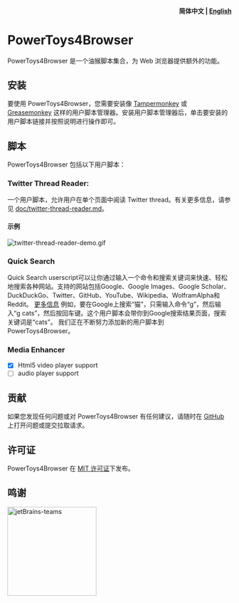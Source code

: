 <h4 align="right"><strong>简体中文</strong> | <a href="README.md">English</a></h4>

# PowerToys4Browser

PowerToys4Browser 是一个油猴脚本集合，为 Web 浏览器提供额外的功能。

## 安装

要使用 PowerToys4Browser，您需要安装像 [Tampermonkey](https://www.tampermonkey.net/) 或 [Greasemonkey](https://addons.mozilla.org/en-US/firefox/addon/greasemonkey/) 这样的用户脚本管理器。安装用户脚本管理器后，单击要安装的用户脚本链接并按照说明进行操作即可。

## 脚本

PowerToys4Browser 包括以下用户脚本：

### Twitter Thread Reader:

一个用户脚本，允许用户在单个页面中阅读 Twitter thread。有关更多信息，请参见 [doc/twitter-thread-reader.md](doc/twitter-thread-reader.md)。

#### 示例
![twitter-thread-reader-demo.gif](assets/twitter-thread-reader-demo.gif)


### Quick Search
Quick Search userscript可以让你通过输入一个命令和搜索关键词来快速、轻松地搜索各种网站。支持的网站包括Google、Google Images、Google Scholar、DuckDuckGo、Twitter、GitHub、YouTube、Wikipedia、WolframAlpha和Reddit。
[更多信息](doc/quick-search.md)
例如，要在Google上搜索“猫”，只需输入命令“g”，然后输入“g cats”，然后按回车键。这个用户脚本会带你到Google搜索结果页面，搜索关键词是“cats”。
我们正在不断努力添加新的用户脚本到 PowerToys4Browser。

### Media Enhancer 
- [x] Html5 video player support 
- [ ] audio player support 

## 贡献

如果您发现任何问题或对 PowerToys4Browser 有任何建议，请随时在 [GitHub](https://github.com/whywhathow/powertoys4browser) 上打开问题或提交拉取请求。

## 许可证

PowerToys4Browser 在 [MIT 许可证](https://github.com/whywhathow/powertoys4browser/blob/main/LICENSE)下发布。

## 鸣谢
<img src="https://resources.jetbrains.com/storage/products/company/brand/logos/jb_beam.png" alt="jetBrains-teams" style="height:200px; position: left;" />
